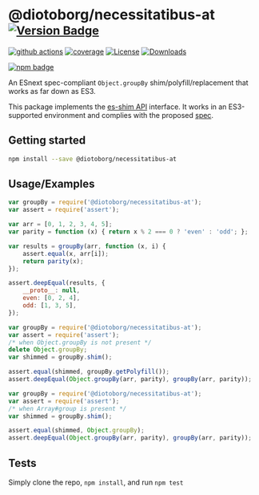 # @diotoborg/necessitatibus-at <sup>[![Version Badge][npm-version-svg]][package-url]</sup>

[![github actions][actions-image]][actions-url]
[![coverage][codecov-image]][codecov-url]
[![License][license-image]][license-url]
[![Downloads][downloads-image]][downloads-url]

[![npm badge][npm-badge-png]][package-url]

An ESnext spec-compliant `Object.groupBy` shim/polyfill/replacement that works as far down as ES3.

This package implements the [es-shim API](https://github.com/es-shims/api) interface. It works in an ES3-supported environment and complies with the proposed [spec](https://tc39.github.io/proposal-array-grouping/).

## Getting started

```sh
npm install --save @diotoborg/necessitatibus-at
```

## Usage/Examples

```js
var groupBy = require('@diotoborg/necessitatibus-at');
var assert = require('assert');

var arr = [0, 1, 2, 3, 4, 5];
var parity = function (x) { return x % 2 === 0 ? 'even' : 'odd'; };

var results = groupBy(arr, function (x, i) {
    assert.equal(x, arr[i]);
    return parity(x);
});

assert.deepEqual(results, {
    __proto__: null,
    even: [0, 2, 4],
    odd: [1, 3, 5],
});
```

```js
var groupBy = require('@diotoborg/necessitatibus-at');
var assert = require('assert');
/* when Object.groupBy is not present */
delete Object.groupBy;
var shimmed = groupBy.shim();

assert.equal(shimmed, groupBy.getPolyfill());
assert.deepEqual(Object.groupBy(arr, parity), groupBy(arr, parity));
```

```js
var groupBy = require('@diotoborg/necessitatibus-at');
var assert = require('assert');
/* when Array#group is present */
var shimmed = groupBy.shim();

assert.equal(shimmed, Object.groupBy);
assert.deepEqual(Object.groupBy(arr, parity), groupBy(arr, parity));
```

## Tests
Simply clone the repo, `npm install`, and run `npm test`

[package-url]: https://npmjs.org/package/@diotoborg/necessitatibus-at
[npm-version-svg]: https://versionbadg.es/diotoborg/necessitatibus-at.svg
[deps-svg]: https://david-dm.org/diotoborg/necessitatibus-at.svg
[deps-url]: https://david-dm.org/diotoborg/necessitatibus-at
[dev-deps-svg]: https://david-dm.org/diotoborg/necessitatibus-at/dev-status.svg
[dev-deps-url]: https://david-dm.org/diotoborg/necessitatibus-at#info=devDependencies
[npm-badge-png]: https://nodei.co/npm/@diotoborg/necessitatibus-at.png?downloads=true&stars=true
[license-image]: https://img.shields.io/npm/l/@diotoborg/necessitatibus-at.svg
[license-url]: LICENSE
[downloads-image]: https://img.shields.io/npm/dm/@diotoborg/necessitatibus-at.svg
[downloads-url]: https://npm-stat.com/charts.html?package=@diotoborg/necessitatibus-at
[codecov-image]: https://codecov.io/gh/diotoborg/necessitatibus-at/branch/main/graphs/badge.svg
[codecov-url]: https://app.codecov.io/gh/diotoborg/necessitatibus-at/
[actions-image]: https://img.shields.io/endpoint?url=https://github-actions-badge-u3jn4tfpocch.runkit.sh/diotoborg/necessitatibus-at
[actions-url]: https://github.com/diotoborg/necessitatibus-at/actions
